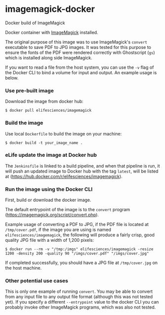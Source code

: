 # imagemagick-docker
Docker build of ImageMagick

Docker container with [ImageMagick](https://imagemagick.org/) installed.

The original purpose of this image was to use ImageMagick's `convert` executable to save PDF to JPG images. It was tested for this purpose to ensure the fonts of the PDF were rendered correctly with Ghostscript (`gs`) which is installed along side ImageMagick.

If you want to read a file from the host system, you can use the `-v` flag of the Docker CLI to bind a volume for input and output. An example usage is below.

### Use pre-built image
Download the image from docker hub:

    $ docker pull elifesciences/imagemagick

### Build the image
Use local `Dockerfile` to build the image on your machine:

    $ docker build -t your_image_name .

### eLife update the image at Docker hub
The `Jenkinsfile` is linked to a build pipeline, and when that pipeline is run, it will push an updated image to Docker hub with the tag `latest`, will be listed at (https://hub.docker.com/r/elifesciences/imagemagick).

### Run the image using the Docker CLI
First, build or download the docker image.

The default entrypoint of the image is to the `convert` program (https://imagemagick.org/script/convert.php).

Example usage of converting a PDF to JPG, if the PDF file is located at `/tmp/cover.pdf`, if the image you are using is named `elifesciences/imagemagick`, the following will produce a fairly crisp, good quality JPG file with a width of 1,200 pixels:

    $ docker run --rm -v "/tmp:/imgs" elifesciences/imagemagick -resize 1200 -density 200 -quality 90 "/imgs/cover.pdf" "/imgs/cover.jpg"

If completed successfully, you should have a JPG file at `/tmp/cover.jpg` on the host machine.

### Other potential use cases
This is only one example of running `convert`. You may be able to convert from any input file to any output file format (although this was not tested yet). If you specify a different `--entrypoint` value to the docker CLI you can probably invoke other ImageMagick programs, which was also not tested.
